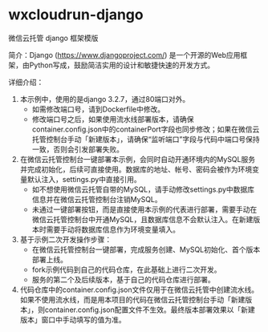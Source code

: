 # wxcloudrun-django
微信云托管 django 框架模版


简介：Django (https://www.djangoproject.com/) 是一个开源的Web应用框架，由Python写成，鼓励简洁实用的设计和敏捷快速的开发方式。

详细介绍：

1. 本示例中，使用的是django 3.2.7，通过80端口对外。
   * 如需修改端口号，请到Dockerfile中修改。
   * 修改端口号之后，如果使用流水线部署版本，请确保container.config.json中的containerPort字段也同步修改；如果在微信云托管控制台手动「新建版本」，请确保“监听端口”字段与代码中端口号保持一致，否则会引发部署失败。
2. 在微信云托管控制台一键部署本示例，会同时自动开通环境内的MySQL服务并完成初始化，后续可直接使用。数据库的地址、帐号、密码会被作为环境变量默认注入，settings.py中直接引用。
   * 如不想使用微信云托管自带的MySQL，请手动修改settings.py中数据库信息并在微信云托管控制台注销MySQL。
   * 未通过一键部署按钮，而是直接使用本示例的代表进行部署，需要手动在微信云托管控制台中开通MySQL，且数据库信息不会默认注入。在新建版本时需要手动将数据库信息作为环境变量填入。
3. 基于示例二次开发操作步骤：
   * 在微信云托管控制台一键部署，完成服务创建、MySQL初始化、首个版本部署上线。
   * fork示例代码到自己的代码仓库，在此基础上进行二次开发。
   * 服务的第二个及后续版本，基于自己的代码仓库进行部署。
4. 代码仓库中的container.config.json文件仅用于在微信云托管中创建流水线。如果不使用流水线，而是用本项目的代码在微信云托管控制台手动「新建版本」，则container.config.json配置文件不生效。最终版本部署效果以「新建版本」窗口中手动填写的值为准。

